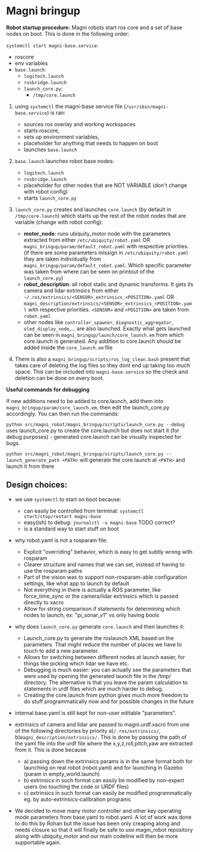 # Magni bringup

**Robot startup procedure:**
Magni robots start ros core and a set of base nodes on boot. This is done in the following order:

`systemctl start magni-base.service`:
  - roscore
  - env variables
  - `base.launch`:
    - `logitech.launch`
    - `rosbridge.launch`
    - `launch_core.py`:
      - `/tmp/core.launch`

1. using `systemctl` the magni-base service file (`/usr/sbin/magni-base.service`) is ran:
     - sources ros overlay and working workspaces
     - starts roscore,
     - sets up environment variables,
     - placeholder for anything that needs to happen on boot
     - launches `base.launch`

2. `base.launch` launches robot base nodes:
     - `logitech.launch`
     - `rosbridge.launch` 
     - placeholder for other nodes that are NOT VARIABLE (don't change with robot config)
     - starts `launch_core.py`
3. `launch_core.py` creates and launches `core.launch` (by default in `/tmp/core.launch`) which starts up the rest of the robot nodes that are variable (change with robot config):
     - **motor_node**: runs ubiquity_motor node with the parameters extracted from either `/etc/ubiquity/robot.yaml` OR `magni_bringup/param/default_robot.yaml` with respective priorities. (if there are some parameters missign in `/etc/ubiquity/robot.yaml` they are taken individually from `magni_bringup/param/default_robot.yaml`. Which specific parameter was taken from where can be seen on printout of the `launch_core.py`)
     - **robot_description**: all robot static and dynamic transforms. It gets its camera and lidar extrinsics from either `~/.ros/extrinsics/<SENSOR>_extrinsics_<POSITION>.yaml` OR `magni_description/extrinsics/<SENSOR>_extrinsics_<POSITION>.yaml` with respective priorities. `<SENSOR>` and `<POSITION>` are taken from `robot.yaml`
     - other nodes like `controller_spawner`, `diagnostic_aggregator`, `oled_display_node`,... are also launched. Exactly what gets launched can be seen in `magni_bringup/launch/core_launch.em` from which core.launch is generated. Any addition to core.launch should be added inside the `core_launch.em` file

4. There is also a `magni_bringup/scripts/ros_log_clean.bash` present that takes care of deleting the log files so they dont end up taking too much space. This can be included into `magni-base.service` so the check and deletion can be done on every boot.


**Useful commands for debugging**

If new additions need to be added to core.launch, add them into `magni_bringup/param/core_launch.em`, then edit the launch_core.py accordingly. You can then run the commands:

`python src/magni_robot/magni_bringup/scripts/launch_core.py --debug` uses launch_core.py to create the core.launch but does not start it (for debug purposes) - generated core.launch can be visually inspected for bugs.

`python src/magni_robot/magni_bringup/scripts/launch_core.py --launch_generate_path <PATH>` will generate the core.launch at `<PATH>` and launch it from there

## Design choices:
 - we use `systemctl` to start on boot because:
   - can easily be controlled from terminal: `systemctl start/stop/restart magni-base`
   - easy(ish) to debug: `journalctl -u magni-base` TODO correct?
   - is a standard way to start stuff on boot
  
 - why robot.yaml is not a rosparam file: 
    - Explicit "overriding" behavior, which is easy to get subtly wrong with rosparam
    - Clearer structure and names that we can set, instead of having to use the rosparam paths
    - Part of the vision was to support non-rosparam-able configuration settings, like what app to launch by default
    - Not everything in there is actually a ROS parameter, like force_time_sync or the camera/lidar extrinsics which is passed directly to xacro
    - Allow for string comparison if statements for determining which nodes to launch, ex: "pi_sonar_v1" vs only having bools

 - why does `launch_core.py` generate `core.launch` and then launches it:
    - Launch_core.py to generate the roslaunch XML based on the parameters. That might reduce the number of places we have to touch to add a new parameter. 
    - Allows for switching between different nodes at launch easier, for things like picking which lidar we have etc.
    - Debugging is much easier: you can actually see the parameters that were used by opening the generated launch file in the /tmp/ directory. The alternative is that you leave the param calculation to statements in urdf files which are much harder to debug.
    - Creating the core.launch from python gives much more freedom to do stuff programmatically now and for possible changes in the future

 - internal base.yaml is still kept for non-user editable "parameters".

 - extrinsics of camera and lidar are passed to magni.urdf.xacro from one of the following directories by priority a)`/.ros/extrinsics/`, b)`magni_description/extrinsics/`. This is done by passing the path of the yaml file into the urdf file where the x,y,z,roll,pitch,yaw are extracted from it. This is done because 
   - a) passing down the extrinsics params is in the same format both for launching on real robot (robot.yaml) and for launching in Gazebo (param in empty_world.launch)
   - b) extrinsics in such format can easily be modified by non-expert users (no touching the code or URDF files)
   - c) extrinsics in such format can easily be modified programmatically eg. by auto-extrinsics-calibration programs

 - We decided to move many motor controller and other key operating mode parameters from base.yaml to robot.yaml. A lot of work was done to do this by Rohan but the issue has been only creaping along and needs closure so that it will finally be safe to use magni_robot repository along with ubiquity_motor and our main codeline will then be more supportable again.